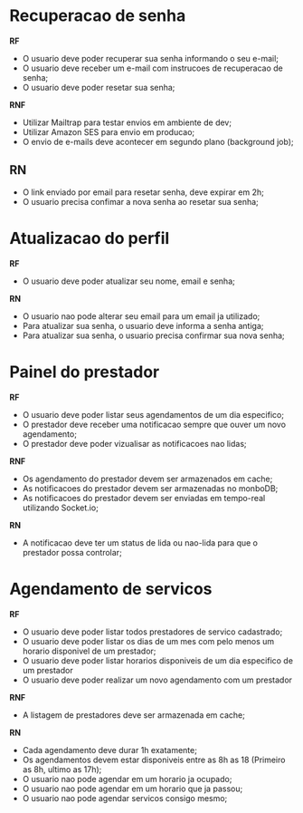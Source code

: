 # Recuperacao de senha 

**RF**
- O usuario deve poder recuperar sua senha informando o seu e-mail;
- O usuario deve receber um e-mail com instrucoes de recuperacao de senha;
- O usuario deve poder resetar sua senha;

**RNF**
- Utilizar Mailtrap para testar envios em ambiente de dev;
- Utilizar Amazon SES para envio em producao;
- O envio de e-mails deve acontecer em segundo plano (background job);

**RN**
-
- O link enviado por email para resetar senha, deve expirar em 2h;
- O usuario precisa confimar a nova senha ao resetar sua senha;

# Atualizacao do perfil

**RF**
- O usuario deve poder atualizar seu nome, email e senha;

**RN**
- O usuario nao pode alterar seu email para um email ja utilizado;
- Para atualizar sua senha, o usuario deve informa a senha antiga;
- Para atualizar sua senha, o usuario precisa confirmar sua nova senha;

# Painel do prestador

**RF**
- O usuario deve poder listar seus agendamentos de um dia especifico;
- O prestador deve receber uma notificacao sempre que ouver um novo agendamento;
- O prestador deve poder vizualisar as notificacoes nao lidas;

**RNF**
- Os agendamento do prestador devem ser armazenados em cache;
- As notificacoes do prestador devem ser armazenadas no monboDB;
- As notificacoes do prestador devem ser enviadas em tempo-real utilizando Socket.io;

**RN**
- A notificacao deve ter um status de lida ou nao-lida para que o prestador possa controlar;

# Agendamento de servicos 

**RF**
- O usuario deve poder listar todos prestadores de servico cadastrado;
- O usuario deve poder listar os dias de um mes com pelo menos um horario disponivel de um prestador;
- O usuario deve poder listar horarios disponiveis de um dia especifico de um prestador
- O usuario deve poder realizar um novo agendamento com um prestador

**RNF**
- A listagem de prestadores deve ser armazenada em cache;

**RN**
- Cada agendamento deve durar 1h exatamente;
- Os agendamentos devem estar disponiveis entre as 8h as 18 (Primeiro as 8h, ultimo as 17h);
- O usuario nao pode agendar em um horario ja ocupado;
- O usuario nao pode agendar em um horario que ja passou;
- O usuario nao pode agendar servicos consigo mesmo;